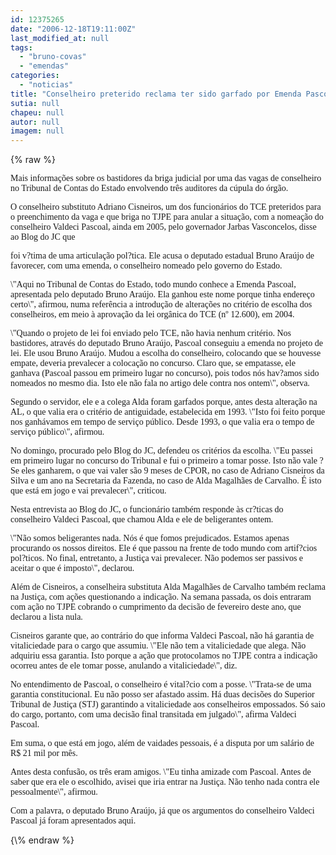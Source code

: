 ```yaml
---
id: 12375265
date: "2006-12-18T19:11:00Z"
last_modified_at: null
tags:
  - "bruno-covas"
  - "emendas"
categories:
  - "noticias"
title: "Conselheiro preterido reclama ter sido garfado por Emenda Pascoal, apresentada por Bruno Ara\u00fajo"
sutia: null
chapeu: null
autor: null
imagem: null
---
```

{\% raw %}
<p><P><FONT face=Verdana>Mais informações sobre os bastidores da briga judicial por uma das vagas de conselheiro no Tribunal de Contas do Estado envolvendo três auditores da cúpula do órgão. </FONT></P></p>
<p><P><FONT face=Verdana>O conselheiro substituto Adriano Cisneiros, um dos funcionários do TCE preteridos para o preenchimento da vaga e que briga no TJPE para anular a situação, com a nomeação do conselheiro Valdeci Pascoal, ainda em 2005, pelo governador Jarbas Vasconcelos, disse ao Blog do JC que</p>
<p> foi v?tima de uma articulação pol?tica. Ele acusa o deputado estadual Bruno Araújo de favorecer, com uma emenda, o conselheiro nomeado pelo governo do Estado.</FONT></P></p>
<p><P><FONT face=Verdana>\"Aqui no Tribunal de Contas do Estado, todo mundo conhece a Emenda Pascoal, apresentada pelo deputado Bruno Araújo. Ela ganhou este nome porque tinha endereço certo\", afirmou, numa referência a introdução de alterações no critério de escolha dos conselheiros, em meio à aprovação da lei orgânica do TCE (nº 12.600), em 2004.</FONT></P></p>
<p><P><FONT face=Verdana>\"Quando o projeto de lei foi enviado pelo TCE, não havia nenhum critério. Nos bastidores, através do deputado Bruno Araújo, Pascoal conseguiu a emenda no projeto de lei. Ele usou Bruno Araújo. Mudou a escolha do conselheiro, colocando que se houvesse empate, deveria prevalecer a colocação no concurso. Claro que, se empatasse, ele ganhava (Pascoal passou em primeiro lugar no concurso), pois todos nós hav?amos sido nomeados no mesmo dia. Isto ele não fala no artigo dele contra nos ontem\", observa.</FONT></P></p>
<p><P><FONT face=Verdana>Segundo o servidor, ele e a colega Alda foram garfados porque, antes desta alteração na AL, o que valia era o critério de antiguidade, estabelecida em 1993. \"Isto foi feito porque nos ganhávamos em tempo de serviço público. Desde 1993, o que valia era o tempo de serviço público\", afirmou.</FONT></P></p>
<p><P><FONT face=Verdana>No domingo, procurado pelo Blog do JC, defendeu os critérios da escolha. \"Eu passei em primeiro lugar no concurso do Tribunal e fui o primeiro a tomar posse. Isto não vale ? Se eles ganharem, o que vai valer são 9 meses de CPOR, no caso de Adriano Cisneiros da Silva e um ano na Secretaria da Fazenda, no caso de Alda Magalhães de Carvalho. É isto que está em jogo e vai prevalecer\", criticou.</FONT></P></p>
<p><P><FONT face=Verdana>Nesta entrevista ao Blog do JC, o funcionário também responde às cr?ticas do conselheiro Valdeci Pascoal, que chamou Alda e ele de beligerantes ontem.</FONT></P></p>
<p><P><FONT face=Verdana>\"Não somos beligerantes nada. Nós é que fomos prejudicados. Estamos apenas procurando os nossos direitos. Ele é que passou na frente de todo mundo com artif?cios pol?ticos. No final, entretanto, a Justiça vai prevalecer. Não podemos ser passivos e aceitar o que é imposto\", declarou.</FONT></P></p>
<p><P><FONT face=Verdana>Além de Cisneiros, a conselheira substituta Alda Magalhães de Carvalho também reclama na Justiça, com ações questionando a indicação. Na semana passada, os dois entraram com ação no TJPE cobrando o cumprimento da decisão de fevereiro deste ano, que declarou a lista nula.</FONT></P></p>
<p><P><FONT face=Verdana>Cisneiros garante que, ao contrário do que informa Valdeci Pascoal, não há garantia de vitaliciedade para o cargo que assumiu. \"Ele não tem a vitaliciedade que alega. Não adquiriu essa garantia. Isto porque a ação que protocolamos no TJPE contra a indicação ocorreu antes de ele tomar posse, anulando a vitaliciedade\", diz.</FONT></P></p>
<p><P><FONT face=Verdana>No entendimento de Pascoal, o conselheiro é vital?cio com a posse. \"Trata-se de uma garantia constitucional. Eu não posso ser afastado assim. Há duas decisões do Superior Tribunal de Justiça (STJ) garantindo a vitaliciedade aos conselheiros empossados. Só saio do cargo, portanto, com uma decisão final transitada em julgado\", afirma Valdeci Pascoal.</FONT></P></p>
<p><P><FONT face=Verdana>Em suma, o que está em jogo, além de vaidades pessoais, é a disputa por um salário de R$ 21 mil por mês.</FONT></P></p>
<p><P><FONT face=Verdana>Antes desta confusão, os três eram amigos. \"Eu tinha amizade com Pascoal. Antes de saber que era ele o escolhido, avisei que iria entrar na Justiça. Não tenho nada contra ele pessoalmente\", afirmou.</FONT></P></p>
<p><P><FONT face=Verdana>Com a palavra, o deputado Bruno Araújo, já que os argumentos do conselheiro Valdeci Pascoal já foram apresentados aqui.</FONT></P> </p>
{\% endraw %}